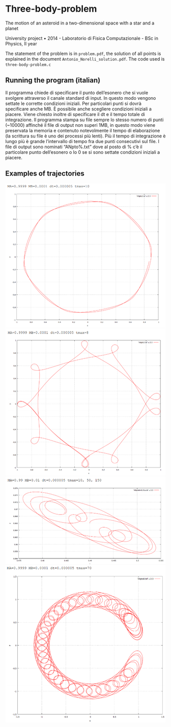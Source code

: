 # Three-body-problem
The motion of an asteroid in a two-dimensional space with a star and a planet

University project • 2014 - Laboratorio di Fisica Computazionale - BSc in Physics, II year

The statement of the problem is in `problem.pdf`, the solution of all points is explained in the document `Antonio_Norelli_solution.pdf`. The code used is `three-body-problem.c`

## Running the program (italian)
Il programma chiede di specificare il punto dell’esonero che si vuole svolgere attraverso il canale standard di input. 
In questo modo vengono settate le corrette condizioni iniziali. Per particolari punti si dovrà specificare anche MB. Ѐ possibile anche scegliere condizioni iniziali a piacere.
Viene chiesto inoltre di specificare il dt e il tempo totale di integrazione. 
Il programma stampa su file sempre lo stesso numero di punti (~10000) affinché il file di output non superi 1MB, 
in questo modo viene preservata la memoria e contenuto notevolmente il tempo di elaborazione (la scrittura su file è
uno dei processi più lenti). Più il tempo di integrazione è lungo più è grande l’intervallo di tempo fra
due punti consecutivi sul file.
I file di output sono nominati “ANpto%.txt” dove al posto di % c’è il particolare punto dell’esonero o lo
0 se si sono settate condizioni iniziali a piacere.

## Examples of trajectories

![hexagon](https://raw.githubusercontent.com/noranta4/Three-body-problem/master/img/hexagon.PNG)
![curls](https://raw.githubusercontent.com/noranta4/Three-body-problem/master/img/curls.PNG)
![strange](https://raw.githubusercontent.com/noranta4/Three-body-problem/master/img/strange.PNG)
![horseshoe](https://raw.githubusercontent.com/noranta4/Three-body-problem/master/img/horseshoe.PNG)
